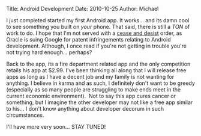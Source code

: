 Title: Android Development
Date: 2010-10-25
Author: Michael


I just completed started my first Android app. It works... and its damn
cool to see something you built on *your* phone. That said, there is
still a *TON* of work to do. I hope that I'm not served with a [cease
and desist][] order, as Oracle is suing Google for patent infringements
relating to Android development. Although, I once read if you're not
getting in trouble you're not trying hard enough... perhaps?

Back to the app, its a fire department related app and the only
competition retails his app at \$2.99. I've been thinking all along that
I will release free apps as long as I have a decent job and my family is
not wanting for anything. I believe in karma and as such,
I definitely don't want to be greedy (especially as so many people are
struggling to make ends meet in the current economic environment).  Not
to say this app cures cancer or something, but I imagine the other
developer may not like a free app similar to his... I don't know
anything about developer decorum in such circumstances.

I'll have more very soon... STAY TUNED!

  [cease and desist]: http://www.marketwatch.com/story/oracle-sues-google-for-patent-infringement-2010-08-12?dist=beforebell
